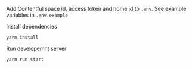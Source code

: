 Add Contentful space id, access token and home id to `.env`. See example variables in `.env.example`

Install dependencies

```
yarn install
```

Run developemnt server

```
yarn run start
```
